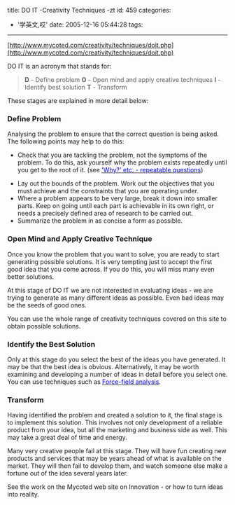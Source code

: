 title: DO IT -Creativity Techniques -zt
id: 459
categories:
  - '学英文,哎'
date: 2005-12-16 05:44:28
tags:
---

<div id="msgcns!9697D6160EFEBC17!435" class="bvMsg"><div>

[http://www.mycoted.com/creativity/techniques/doit.php](http://www.mycoted.com/creativity/techniques/doit.php)

DO IT is an acronym that stands for:

> **D** - Define problem
> **O** - Open mind and apply creative techniques
> **I** - Identify best solution
> **T** - Transform

These stages are explained in more detail below:

### Define Problem

Analysing the problem to ensure that the correct question is being asked. The following points may help to do this:

*   Check that you are tackling the problem, not the symptoms of the problem. To do this, ask yourself why the problem exists repeatedly until you get to the root of it. (see [<u><font color="#0000ff">'Why?' etc. - repeatable questions</font></u>](http://spaces.msn.com/mmm2005-11-01_10.54/why.php))

    <li>Lay out the bounds of the problem. Work out the objectives that you must achieve and the constraints that you are operating under.
    <li>Where a problem appears to be very large, break it down into smaller parts. Keep on going until each part is achievable in its own right, or needs a precisely defined area of research to be carried out.

    <li>Summarize the problem in as concise a form as possible.

### Open Mind and Apply Creative Technique

Once you know the problem that you want to solve, you are ready to start generating possible solutions. It is very tempting just to accept the first good idea that you come across. If you do this, you will miss many even better solutions. 

At this stage of DO IT we are not interested in evaluating ideas - we are trying to generate as many different ideas as possible. Even bad ideas may be the seeds of good ones.

You can use the whole range of creativity techniques covered on this site to obtain possible solutions.

### Identify the Best Solution

Only at this stage do you select the best of the ideas you have generated. It may be that the best idea is obvious. Alternatively, it may be worth examining and developing a number of ideas in detail before you select one. You can use techniques such as [<u><font color="#0000ff">Force-field analysis</font></u>](http://spaces.msn.com/mmm2005-11-01_10.54/forcefieldanal.php).

### Transform

Having identified the problem and created a solution to it, the final stage is to implement this solution. This involves not only development of a reliable product from your idea, but all the marketing and business side as well. This may take a great deal of time and energy.

Many very creative people fail at this stage. They will have fun creating new products and services that may be years ahead of what is available on the market. They will then fail to develop them, and watch someone else make a fortune out of the idea several years later. 

See the work on the Mycoted web site on Innovation - or how to turn ideas into reality.

</div></div>